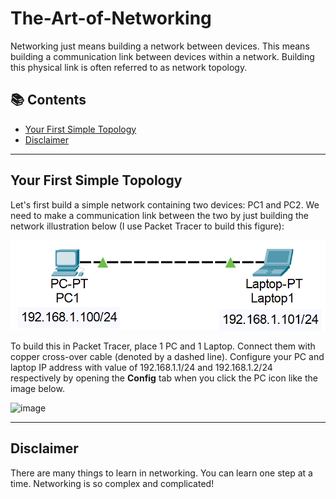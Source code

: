 # The-Art-of-Networking

Networking just means building a network between devices. This means building a communication link between devices within a network. Building this physical link is often referred to as network topology.

## 📚 Contents
- [Your First Simple Topology](#your-first-simple-topology)
- [Disclaimer](#disclaimer)

---

## Your First Simple Topology

Let's first build a simple network containing two devices: PC1 and PC2. We need to make a communication link between the two by just building the network illustration below (I use Packet Tracer to build this figure):

![image](Images/01-Your-First-Topology/01-two-PCs-topology.png)

To build this in Packet Tracer, place 1 PC and 1 Laptop. Connect them with copper cross-over cable (denoted by a dashed line). Configure your PC and laptop IP address with value of 192.168.1.1/24 and 192.168.1.2/24 respectively by opening the __Config__ tab when you click the PC icon like the image below.

![image](Images/01-Your-First-Topology/02-Adding-IP-address-to-PC.png)

---

## Disclaimer

There are many things to learn in networking. You can learn one step at a time. Networking is so complex and complicated!
